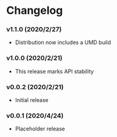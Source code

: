 # Changelog

### v1.1.0 (2020/2/27)

- Distribution now includes a UMD build

### v1.0.0 (2020/2/21)

- This release marks API stability

### v0.0.2 (2020/2/21)

- Initial release

### v0.0.1 (2020/4/24)

- Placeholder release
